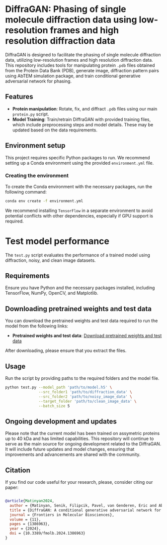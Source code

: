 

# DiffraGAN: Phasing of single molecule diffraction data using low-resolution frames and high resolution diffraction data

DiffraGAN is designed to facilitate the phasing of single molecule diffraction data, utilizing low-resolution frames and high resolution diffraction data. This repository includes tools for manipulating protein `.pdb` files obtained from the Protein Data Bank (PDB), generate image, diffraction pattern pairs using AbTEM simulation package, and train conditional generative adversarial network for phasing. 

## Features
- **Protein manipulation**: Rotate, fix, and diffract `.pdb` files using our main `protein.py` script.
- **Model Training**: Train/retrain DiffraGAN with provided training files, which include preprocessing steps and model details. These may be updated based on the data requirements.


## Environment setup
This project requires specific Python packages to run. We recommend setting up a Conda environment using the provided `environment.yml` file.

### Creating the environment
To create the Conda environment with the necessary packages, run the following command:

```bash
conda env create -f environment.yml
```
We recommend installing `TensorFlow` in a separate environment to avoid potential conflicts with other dependencies, especially if GPU support is required. 


# Test model performance

The `test.py`  script evaluates the performance of a trained model using diffraction, noisy, and clean image datasets.

## Requirements
Ensure you have Python and the necessary packages installed, including TensorFlow, NumPy, OpenCV, and Matplotlib.

## Downloading pretrained weights and test data

You can download the pretrained weights and test data required to run the model from the following links:

- **Pretrained weights and test data**: [Download pretrained weights and test data](https://drive.google.com/drive/folders/1DthFnK07dIKVrFCZB8QUSnGJPoJ6BRrI?usp=sharing)

After downloading, please ensure that you extract the files.

## Usage

Run the script by providing paths to the required folders and the model file. 

```bash
python test.py --model_path 'path/to/model.h5' \
               --src_folder1 'path/to/diffraction_data' \
               --src_folder2 'path/to/noisy_image_data' \
               --target_folder 'path/to/clean_image_data' \
               --batch_size 5
```

## Ongoing development and updates

Please note that the current model has been trained on assymetric proteins up to 40 kDa and has limited capabilities. This repository will continue to serve as the main source for ongoing development related to the DiffraGAN. It will include future updates and model changes, ensuring that improvements and advancements are shared with the community.


## Citation

If you find our code useful for your research, please, consider citing our paper:

```bibtex

@article{Matinyan2024,
  author = {Matinyan, Senik, Filipcik, Pavel, van Genderen, Eric and Abrahams, Jan Pieter},
  title = {DiffraGAN: A conditional generative adversarial network for phasing single molecule diffraction data to atomic resolution},
  journal = {Frontiers in Molecular Biosciences},
  volume = {11},
  pages = {1386963},
  year = {2024},
  doi = {10.3389/fmolb.2024.1386963}
}
```